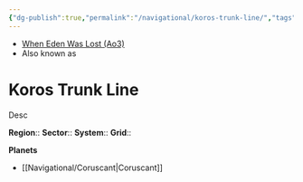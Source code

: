 ```yaml
---
{"dg-publish":true,"permalink":"/navigational/koros-trunk-line/","tags":["map","hyperlane","unfinished"]}
---
```


- [When Eden Was Lost (Ao3)](https://archiveofourown.org/works/19334440/chapters/45992584)
- Also known as 
# Koros Trunk Line
Desc

**Region**::
**Sector**::
**System**::
**Grid**::

**Planets**
- [[Navigational/Coruscant\|Coruscant]]
